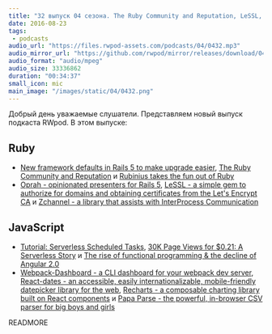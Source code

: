 ```yaml
---
title: "32 выпуск 04 сезона. The Ruby Community and Reputation, LeSSL, Serverless Scheduled Tasks, Webpack-Dashboard и прочее"
date: 2016-08-23
tags:
 - podcasts
audio_url: "https://files.rwpod-assets.com/podcasts/04/0432.mp3"
audio_mirror_url: "https://github.com/rwpod/mirror/releases/download/04.32/0432.mp3"
audio_format: "audio/mpeg"
audio_size: 33336862
duration: "00:34:37"
small_icon: mic
main_image: "/images/static/04/0432.png"
---
```


Добрый день уважаемые слушатели. Представляем новый выпуск подкаста RWpod. В этом выпуске:

## Ruby

 - [New framework defaults in Rails 5 to make upgrade easier](http://blog.bigbinary.com/2016/08/18/new-framework-defaults-in-rails-5-to-make-upgrade-easier.html), [The Ruby Community and Reputation](http://www.akitaonrails.com/2016/08/19/the-ruby-community-and-reputation) и [Rubinius takes the fun out of Ruby](https://medium.com/@rubinius/rubinius-takes-the-fun-out-of-ruby-21db64ce87a6)
 - [Oprah - opinionated presenters for Rails 5](https://github.com/endofunky/oprah), [LeSSL - a simple gem to authorize for domains and obtaining certificates from the Let's Encrypt CA](https://github.com/tobiasfeistmantl/LeSSL) и [Zchannel - a library that assists with InterProcess Communication](https://github.com/jazzonmymind/zchannel.rb)

## JavaScript

 - [Tutorial: Serverless Scheduled Tasks](https://medium.com/@parall.ax/tutorial-serverless-scheduled-tasks-3c2abdd1e158), [30K Page Views for $0.21: A Serverless Story](https://fmlnerd.com/2016/08/16/30k-page-views-for-0-21-a-serverless-story/) и [The rise of functional programming & the decline of Angular 2.0](http://blog.wolksoftware.com/the-rise-of-functional-programming-and-the-death-of-angularjs)
 - [Webpack-Dashboard - a CLI dashboard for your webpack dev server](https://github.com/FormidableLabs/webpack-dashboard), [React-dates - an accessible, easily internationalizable, mobile-friendly datepicker library for the web](https://github.com/airbnb/react-dates), [Recharts - a composable charting library built on React components](http://recharts.org/) и [Papa Parse - the powerful, in-browser CSV parser for big boys and girls](http://papaparse.com/)


READMORE

